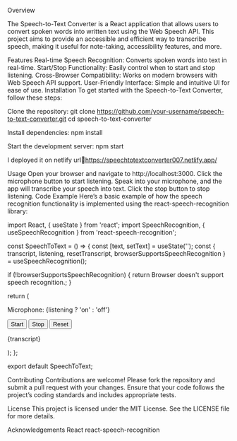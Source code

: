 Overview

The Speech-to-Text Converter is a React application that allows users to convert spoken words into written text using the Web Speech API. This project aims to provide an accessible and efficient way to transcribe speech, making it useful for note-taking, accessibility features, and more.

Features
Real-time Speech Recognition: Converts spoken words into text in real-time.
Start/Stop Functionality: Easily control when to start and stop listening.
Cross-Browser Compatibility: Works on modern browsers with Web Speech API support.
User-Friendly Interface: Simple and intuitive UI for ease of use.
Installation
To get started with the Speech-to-Text Converter, follow these steps:

Clone the repository:
git clone https://github.com/your-username/speech-to-text-converter.git
cd speech-to-text-converter

Install dependencies:
npm install

Start the development server:
npm start

I deployed it on netlify
url:link:https://speechtotextconverter007.netlify.app/

Usage
Open your browser and navigate to http://localhost:3000.
Click the microphone button to start listening.
Speak into your microphone, and the app will transcribe your speech into text.
Click the stop button to stop listening.
Code Example
Here’s a basic example of how the speech recognition functionality is implemented using the react-speech-recognition library:

import React, { useState } from 'react';
import SpeechRecognition, { useSpeechRecognition } from 'react-speech-recognition';

const SpeechToText = () => {
  const [text, setText] = useState('');
  const { transcript, listening, resetTranscript, browserSupportsSpeechRecognition } = useSpeechRecognition();

  if (!browserSupportsSpeechRecognition) {
    return <span>Browser doesn't support speech recognition.</span>;
  }

  return (
    <div>
      <p>Microphone: {listening ? 'on' : 'off'}</p>
      <button onClick={SpeechRecognition.startListening}>Start</button>
      <button onClick={SpeechRecognition.stopListening}>Stop</button>
      <button onClick={resetTranscript}>Reset</button>
      <p>{transcript}</p>
    </div>
  );
};

export default SpeechToText;

Contributing
Contributions are welcome! Please fork the repository and submit a pull request with your changes. Ensure that your code follows the project’s coding standards and includes appropriate tests.

License
This project is licensed under the MIT License. See the LICENSE file for more details.

Acknowledgements
React
react-speech-recognition
